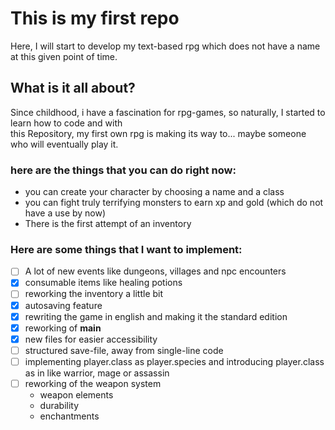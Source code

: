 # This is my first repo
Here, I will start to develop my text-based rpg which does not have a name at this given point of time.  

## What is it all about?
Since childhood, i have a fascination for rpg-games, so naturally, I started to learn how to code and with  
this Repository, my first own rpg is making its way to... maybe someone who will eventually play it.  

### here are the things that you can do right now:
- you can create your character by choosing a name and a class
- you can fight truly terrifying monsters to earn xp and gold (which do not have a use by now)
- There is the first attempt of an inventory

### Here are some things that I want to implement:
- [ ] A lot of new events like dungeons, villages and npc encounters
- [x] consumable items like healing potions
- [ ] reworking the inventory a little bit
- [x] autosaving feature
- [x] rewriting the game in english and making it the standard edition
- [x] reworking of __main__
- [x] new files for easier accessibility
- [ ] structured save-file, away from single-line code
- [ ] implementing player.class as player.species and introducing player.class as in like warrior, mage or assassin
- [ ] reworking of the weapon system
    - weapon elements
    - durability
    - enchantments


